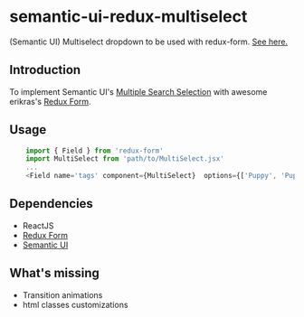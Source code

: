 # semantic-ui-redux-multiselect
(Semantic UI) Multiselect dropdown to be used with redux-form. [See here.](http://semantic-ui.com/modules/dropdown.html#multiple-selection)

## Introduction
To implement Semantic UI's [Multiple Search Selection](http://semantic-ui.com/modules/dropdown.html#multiple-selection) with awesome erikras's  [Redux Form](https://github.com/erikras/redux-form).

## Usage
```javascript
    import { Field } from 'redux-form'
    import MultiSelect from 'path/to/MultiSelect.jsx'
    ...
    <Field name='tags' component={MultiSelect}  options={['Puppy', 'Pupper', 'Small doggor']} placeholder='Enter cute animals... '/>
```

## Dependencies
- ReactJS
- [Redux Form](https://github.com/erikras/redux-form)
- [Semantic UI](http://semantic-ui.com/)

## What's missing
- Transition animations
- html classes customizations
